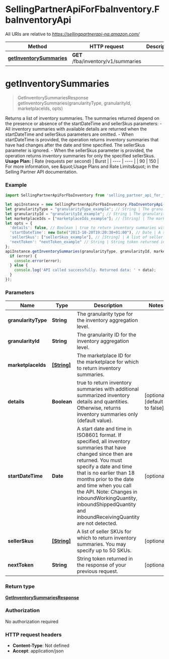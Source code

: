 # SellingPartnerApiForFbaInventory.FbaInventoryApi

All URIs are relative to *https://sellingpartnerapi-na.amazon.com/*

Method | HTTP request | Description
------------- | ------------- | -------------
[**getInventorySummaries**](FbaInventoryApi.md#getInventorySummaries) | **GET** /fba/inventory/v1/summaries | 

<a name="getInventorySummaries"></a>
# **getInventorySummaries**
> GetInventorySummariesResponse getInventorySummaries(granularityType, granularityId, marketplaceIds, opts)



Returns a list of inventory summaries. The summaries returned depend on the presence or absence of the startDateTime and sellerSkus parameters:  - All inventory summaries with available details are returned when the startDateTime and sellerSkus parameters are omitted. - When startDateTime is provided, the operation returns inventory summaries that have had changes after the date and time specified. The sellerSkus parameter is ignored. - When the sellerSkus parameter is provided, the operation returns inventory summaries for only the specified sellerSkus.  **Usage Plan:**  | Rate (requests per second) | Burst | | ---- | ---- | | 90 | 150 |  For more information, see \&quot;Usage Plans and Rate Limits\&quot; in the Selling Partner API documentation.

### Example
```javascript
import SellingPartnerApiForFbaInventory from 'selling_partner_api_for_fba_inventory';

let apiInstance = new SellingPartnerApiForFbaInventory.FbaInventoryApi();
let granularityType = "granularityType_example"; // String | The granularity type for the inventory aggregation level.
let granularityId = "granularityId_example"; // String | The granularity ID for the inventory aggregation level.
let marketplaceIds = ["marketplaceIds_example"]; // [String] | The marketplace ID for the marketplace for which to return inventory summaries.
let opts = { 
  'details': false, // Boolean | true to return inventory summaries with additional summarized inventory details and quantities. Otherwise, returns inventory summaries only (default value).
  'startDateTime': new Date("2013-10-20T19:20:30+01:00"), // Date | A start date and time in ISO8601 format. If specified, all inventory summaries that have changed since then are returned. You must specify a date and time that is no earlier than 18 months prior to the date and time when you call the API. Note: Changes in inboundWorkingQuantity, inboundShippedQuantity and inboundReceivingQuantity are not detected.
  'sellerSkus': ["sellerSkus_example"], // [String] | A list of seller SKUs for which to return inventory summaries. You may specify up to 50 SKUs.
  'nextToken': "nextToken_example" // String | String token returned in the response of your previous request.
};
apiInstance.getInventorySummaries(granularityType, granularityId, marketplaceIds, opts, (error, data, response) => {
  if (error) {
    console.error(error);
  } else {
    console.log('API called successfully. Returned data: ' + data);
  }
});
```

### Parameters

Name | Type | Description  | Notes
------------- | ------------- | ------------- | -------------
 **granularityType** | **String**| The granularity type for the inventory aggregation level. | 
 **granularityId** | **String**| The granularity ID for the inventory aggregation level. | 
 **marketplaceIds** | [**[String]**](String.md)| The marketplace ID for the marketplace for which to return inventory summaries. | 
 **details** | **Boolean**| true to return inventory summaries with additional summarized inventory details and quantities. Otherwise, returns inventory summaries only (default value). | [optional] [default to false]
 **startDateTime** | **Date**| A start date and time in ISO8601 format. If specified, all inventory summaries that have changed since then are returned. You must specify a date and time that is no earlier than 18 months prior to the date and time when you call the API. Note: Changes in inboundWorkingQuantity, inboundShippedQuantity and inboundReceivingQuantity are not detected. | [optional] 
 **sellerSkus** | [**[String]**](String.md)| A list of seller SKUs for which to return inventory summaries. You may specify up to 50 SKUs. | [optional] 
 **nextToken** | **String**| String token returned in the response of your previous request. | [optional] 

### Return type

[**GetInventorySummariesResponse**](GetInventorySummariesResponse.md)

### Authorization

No authorization required

### HTTP request headers

 - **Content-Type**: Not defined
 - **Accept**: application/json

